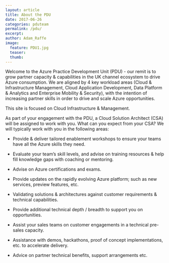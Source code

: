 ```yaml
---
layout: article
title: About the PDU
date: 2017-06-26
categories: pduteam
permalink: /pdu/
excerpt:
author: Adam_Raffe
image:
  feature: PDU1.jpg
  teaser:
  thumb:
---
```


Welcome to the Azure Practice Development Unit (PDU) - our remit is to grow partner capacity & capabilities in the UK channel ecosystem to drive Azure consumption. We are aligned by 4 key workload areas (Cloud & Infrastructure Management, Cloud Application Development, Data Platform & Analytics and Enterprise Mobility & Security), with the intention of increasing partner skills in order to drive and scale Azure opportunities.

This site is focused on Cloud Infrastructure & Management.

As part of your engagement with the PDU, a Cloud Solution Architect (CSA) will be assigned to work with you. What can you expect from your CSA? We will typically work with you in the following areas:

* Provide & deliver tailored enablement workshops to ensure your teams have all the Azure skills they need.

* Evaluate your team’s skill levels, and advise on training resources & help fill knowledge gaps with coaching or mentoring.

* Advise on Azure certifications and exams.

* Provide updates on the rapidly evolving Azure platform; such as new services, preview features, etc.

* Validating solutions & architectures against customer requirements & technical capabilities.

* Provide additional technical depth / breadth to support you on opportunities.

* Assist your sales teams on customer engagements in a technical pre-sales capacity.

* Assistance with demos, hackathons, proof of concept implementations, etc. to accelerate delivery.

* Advice on partner technical benefits, support arrangements etc.
